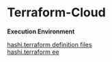 # Terraform-Cloud

**Execution Environment**

[hashi.terraform definition files](https://github.com/ericcames/Execution-Environments/tree/main/hashi.terraform "hashi.terraform definition files")<br>
[hashi.terraform ee](https://quay.io/repository/zigfreed/hashicorp_terraform_ee "hashi.terraform ee")<br>
